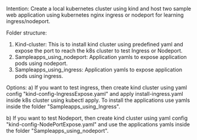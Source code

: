 Intention:
Create a local kubernetes cluster using kind and host two sample web application using kubernetes nginx ingress or nodeport for learning ingress/nodeport.

Folder structure:
1. Kind-cluster: This is to install kind cluster using predefined yaml and expose the port to reach the k8s cluster to test Ingress or Nodeport.
2. Sampleapps_using_nodeport: Application yamls to expose application pods using nodeport.
3. Sampleapps_using_ingress: Application yamls to expose application pods using ingress.
   
Options:
   a) If you want to test ingress, then create kind cluster using yaml config "kind-config-IngressExpose.yaml" and apply install-ingress.yaml inside k8s cluster using kubectl apply. To install the applications use yamls inside the folder "Sampleapps_using_Ingress".

   b) If you want to test Nodeport, then create kind cluster using yaml config "kind-config-NodePortExpose.yaml" and use the applications yamls inside the folder "Sampleapps_using_nodeport".
 
